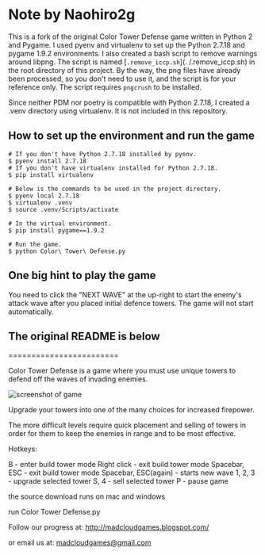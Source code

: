 # Note by Naohiro2g

This is a fork of the original Color Tower Defense game written in Python 2 and Pygame. I used pyenv and virtualenv to set up the Python 2.7.18 and pygame 1.9.2 environments. I also created a bash script to remove warnings around libpng. The script is named [`.remove_iccp.sh`](. /.remove_iccp.sh) in the root directory of this project. By the way, the png files have already been processed, so you don't need to use it, and the script is for your reference only. The script requires `pngcrush` to be installed.

Since neither PDM nor poetry is compatible with Python 2.7.18, I created a .venv directory using virtualenv. It is not included in this repository.

## How to set up the environment and run the game

    # If you don't have Python 2.7.18 installed by pyenv.
    $ pyenv install 2.7.18
    # If you don't have virtualenv installed for Python 2.7.18.
    $ pip install virtualenv

    # Below is the commands to be used in the project directory.
    $ pyenv local 2.7.18
    $ virtualenv .venv
    $ source .venv/Scripts/activate

    # In the virtual environment.
    $ pip install pygame==1.9.2

    # Run the game.
    $ python Color\ Tower\ Defense.py

## One big hint to play the game

You need to click the "NEXT WAVE" at the up-right to start the enemy's attack wave after you placed initial defence towers. The game will not start automatically.

## The original README is below

========================

Color Tower Defense is a game where you must use unique towers to defend off the waves of invading enemies.

![screenshot of game](http://pygame.org/shots/1688.png)

Upgrade your towers into one of the many choices for increased firepower.

The more difficult levels require quick placement and selling of towers in order for them to keep the enemies in range and to be most effective.

Hotkeys:

B - enter build tower mode
Right click - exit build tower mode
Spacebar, ESC - exit build tower mode
Spacebar, ESC(again) - starts new wave
1, 2, 3 - upgrade selected tower
S, 4 - sell selected tower
P - pause game

the source download runs on mac and windows

run Color Tower Defense.py

Follow our progress at:
http://madcloudgames.blogspot.com/

or email us at:
madcloudgames@gmail.com
